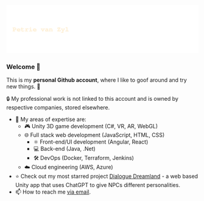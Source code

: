 <a href=#><img src="anim-wave.svg"></a>

### Welcome 🎉

This is my **personal Github account**, where I like to goof around and try new things. 🧪

🔒 My professional work is not linked to this account and is owned by respective companies, stored elsewhere. 

- 🔭 My areas of expertise are:
  - 🎮 Unity 3D game development (C#, VR, AR, WebGL)
  - 🌐 Full stack web development (JavaScript, HTML, CSS) 
    - ⚛️ Front-end/UI development (Angular, React)
    - 💻 Back-end (Java, .Net)
    - 🛠️ DevOps (Docker, Terraform, Jenkins)
  - ☁️ Cloud engineering (AWS, Azure)
- ⭐ Check out my most starred project [Dialogue Dreamland](https://github.com/p-v-z/DialogueDreamland) - a web based Unity app that uses ChatGPT to give NPCs different personalities.
- 📫 How to reach me <a href="mailto:pvanzyl065@gmail.com">via email</a>.
